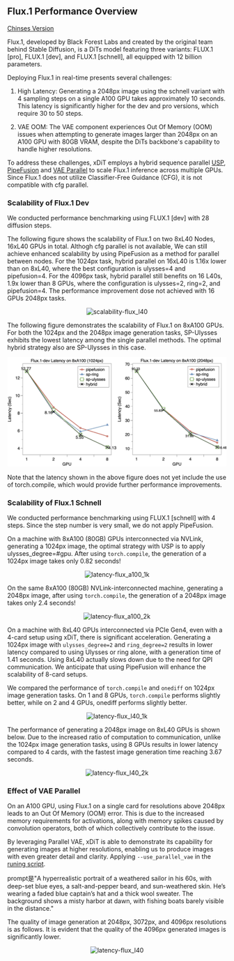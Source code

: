 ## Flux.1 Performance Overview
[Chinses Version](./flux_zh.md)

Flux.1, developed by Black Forest Labs and created by the original team behind Stable Diffusion, is a DiTs model featuring three variants: FLUX.1 [pro], FLUX.1 [dev], and FLUX.1 [schnell], all equipped with 12 billion parameters.

Deploying Flux.1 in real-time presents several challenges:

1. High Latency: Generating a 2048px image using the schnell variant with 4 sampling steps on a single A100 GPU takes approximately 10 seconds. This latency is significantly higher for the dev and pro versions, which require 30 to 50 steps.

2. VAE OOM: The VAE component experiences Out Of Memory (OOM) issues when attempting to generate images larger than 2048px on an A100 GPU with 80GB VRAM, despite the DiTs backbone's capability to handle higher resolutions.

To address these challenges, xDiT employs a hybrid sequence parallel [USP](https://arxiv.org/abs/2405.07719), [PipeFusion](https://arxiv.org/abs/2405.14430) and [VAE Parallel](https://github.com/xdit-project/DistVAE) to scale Flux.1 inference across multiple GPUs.
Since Flux.1 does not utilize Classifier-Free Guidance (CFG), it is not compatible with cfg parallel.

### Scalability of Flux.1 Dev

We conducted performance benchmarking using FLUX.1 [dev] with 28 diffusion steps.

The following figure shows the scalability of Flux.1 on two 8xL40 Nodes, 16xL40 GPUs in total. 
Althogh cfg parallel is not available, We can still achieve enhanced scalability by using PipeFusion as a method for parallel between nodes.
For the 1024px task, hybrid parallel on 16xL40 is 1.16x lower than on 8xL40, where the best configuration is ulysses=4 and pipefusion=4.
For the 4096px task, hybrid parallel still benefits on 16 L40s, 1.9x lower than 8 GPUs, where the configuration is ulysses=2, ring=2, and pipefusion=4.
The performance improvement dose not achieved with 16 GPUs 2048px tasks.


<div align="center">
    <img src="https://raw.githubusercontent.com/xdit-project/xdit_assets/main/performance/scalability/Flux-16L40-crop.png" 
    alt="scalability-flux_l40">
</div>


The following figure demonstrates the scalability of Flux.1 on 8xA100 GPUs.
For both the 1024px and the 2048px image generation tasks, SP-Ulysses exhibits the lowest latency among the single parallel methods. The optimal hybrid strategy also are SP-Ulysses in this case.

<div align="center">
    <img src="https://raw.githubusercontent.com/xdit-project/xdit_assets/main/performance/scalability/Flux-A100-crop.png" 
    alt="scalability-flux_l40">
</div>

Note that the latency shown in the above figure does not yet include the use of torch.compile, which would provide further performance improvements.

### Scalability of Flux.1 Schnell

We conducted performance benchmarking using FLUX.1 [schnell] with 4 steps.
Since the step number is very small, we do not apply PipeFusion.

On a machine with 8xA100 (80GB) GPUs interconnected via NVLink, generating a 1024px image, the optimal strategy with USP is to apply ulysses_degree=#gpu. After using `torch.compile`, the generation of a 1024px image takes only 0.82 seconds!

<div align="center">
    <img src="https://raw.githubusercontent.com/xdit-project/xdit_assets/main/performance/flux/Flux-1K-A100.png" 
    alt="latency-flux_a100_1k">
</div>

On the same 8xA100 (80GB) NVLink-interconnected machine, generating a 2048px image, after using `torch.compile`, the generation of a 2048px image takes only 2.4 seconds!

<div align="center">
    <img src="https://raw.githubusercontent.com/xdit-project/xdit_assets/main/performance/flux/Flux-2K-A100.png" 
    alt="latency-flux_a100_2k">
</div>

On a machine with 8xL40 GPUs interconnected via PCIe Gen4, even with a 4-card setup using xDiT, there is significant acceleration. Generating a 1024px image with `ulysses_degree=2` and `ring_degree=2` results in lower latency compared to using Ulysses or ring alone, with a generation time of 1.41 seconds. Using 8xL40 actually slows down due to the need for QPI communication. 
We anticipate that using PipeFusion will enhance the scalability of 8-card setups.

We compared the performance of `torch.compile` and `onediff` on 1024px image generation tasks. On 1 and 8 GPUs, `torch.compile` performs slightly better, while on 2 and 4 GPUs, onediff performs slightly better.

<div align="center">
    <img src="https://raw.githubusercontent.com/xdit-project/xdit_assets/main/performance/flux/Flux-1k-L40.png" 
    alt="latency-flux_l40_1k">
</div>

The performance of generating a 2048px image on 8xL40 GPUs is shown below. Due to the increased ratio of computation to communication, unlike the 1024px image generation tasks, using 8 GPUs results in lower latency compared to 4 cards, with the fastest image generation time reaching 3.67 seconds.

<div align="center">
    <img src="https://raw.githubusercontent.com/xdit-project/xdit_assets/main/performance/flux/Flux-2k-L40.png" 
    alt="latency-flux_l40_2k">
</div>

### Effect of VAE Parallel

On an A100 GPU, using Flux.1 on a single card for resolutions above 2048px leads to an Out Of Memory (OOM) error. 
This is due to the increased memory requirements for activations, along with memory spikes caused by convolution operators, both of which collectively contribute to the issue.

By leveraging Parallel VAE, xDiT is able to demonstrate its capability for generating images at higher resolutions, enabling us to produce images with even greater detail and clarity. Applying `--use_parallel_vae` in the [runing script](../../examples/run.sh).

prompt是"A hyperrealistic portrait of a weathered sailor in his 60s, with deep-set blue eyes, a salt-and-pepper beard, and sun-weathered skin. He’s wearing a faded blue captain’s hat and a thick wool sweater. The background shows a misty harbor at dawn, with fishing boats barely visible in the distance."

The quality of image generation at 2048px, 3072px, and 4096px resolutions is as follows. It is evident that the quality of the 4096px generated images is significantly lower.

<div align="center">
    <img src="https://raw.githubusercontent.com/xdit-project/xdit_assets/main/performance/flux/flux_image.png" 
    alt="latency-flux_l40">
</div>

